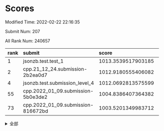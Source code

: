 # Scores

Modified Time: 2022-02-22 22:16:35

Submit Num: 207

All Rank Num: 240657

| rank |               submit               |       score        |       sigma        | pk_num |
| :--- | :--------------------------------- | :----------------- | :----------------- | :----- |
| 1    | jsonzb.test.test_1                 | 1013.3539517903185 | 0.8026653966171896 | 4649   |
| 2    | cpp.21_12_24.submission-2b2ea0d7   | 1012.9180555406082 | 0.805395384481919  | 4650   |
| 4    | jsonzb.test.submission_level_4     | 1012.0692813575599 | 0.7911235322444023 | 4652   |
| 55   | cpp.2022_01_09.submission-5b0e3de2 | 1004.8386407364382 | 0.7209668200182904 | 4650   |
| 73   | cpp.2022_01_09.submission-816672bd | 1003.5201349983712 | 0.7081661179881339 | 4650   |


<details>
<summary>全部</summary>

| rank |                 submit                 |       score        |       sigma        | pk_num |
| :--- | :------------------------------------- | :----------------- | :----------------- | :----- |
| 1    | jsonzb.test.test_1                     | 1013.3539517903185 | 0.8026653966171896 | 4649   |
| 2    | cpp.21_12_24.submission-2b2ea0d7       | 1012.9180555406082 | 0.805395384481919  | 4650   |
| 3    | gobigger.level_3.submission_level_3_24 | 1012.7170320482288 | 0.7979977191191641 | 4651   |
| 4    | jsonzb.test.submission_level_4         | 1012.0692813575599 | 0.7911235322444023 | 4652   |
| 5    | gobigger.level_3.submission_level_3_11 | 1011.8266442725226 | 0.7656487329165002 | 4651   |
| 6    | gobigger.level_3.submission_level_3_3  | 1011.512510930647  | 0.7790385402908586 | 4654   |
| 7    | gobigger.level_3.submission_level_3_20 | 1011.49380011852   | 0.7602299924746693 | 4651   |
| 8    | gobigger.level_3.submission_level_3_34 | 1011.4633392889056 | 0.7808648005036704 | 4650   |
| 9    | gobigger.level_3.submission_level_3_16 | 1011.303310264058  | 0.7596553668025599 | 4651   |
| 10   | gobigger.level_3.submission_level_3_6  | 1011.093988296885  | 0.7760177679412718 | 4650   |
| 11   | gobigger.level_3.submission_level_3_32 | 1010.8450513900784 | 0.7523221640864891 | 4656   |
| 12   | gobigger.level_3.submission_level_3_48 | 1010.83074690286   | 0.765058798270327  | 4650   |
| 13   | gobigger.level_3.submission_level_3_45 | 1010.7808837723456 | 0.792598972794992  | 4646   |
| 14   | gobigger.level_3.submission_level_3_17 | 1010.6707763952949 | 0.7809981677206426 | 4648   |
| 15   | gobigger.level_3.submission_level_3_7  | 1010.6032320515483 | 0.7687558798842726 | 4652   |
| 16   | gobigger.level_3.submission_level_3_30 | 1010.5448466572925 | 0.7687007182660375 | 4650   |
| 17   | gobigger.level_3.submission_level_3_18 | 1010.4565166198483 | 0.7620062765677103 | 4651   |
| 18   | gobigger.level_3.submission_level_3_14 | 1010.4039622265187 | 0.7588303395019865 | 4650   |
| 19   | gobigger.level_3.submission_level_3_47 | 1010.3732445148414 | 0.772424541516364  | 4656   |
| 20   | gobigger.level_3.submission_level_3_35 | 1010.2599799065756 | 0.7593271908171926 | 4652   |
| 21   | gobigger.level_3.submission_level_3_40 | 1010.1839913938637 | 0.7398385875283111 | 4651   |
| 22   | gobigger.level_3.submission_level_3_44 | 1010.0107179807283 | 0.7469781773957721 | 4648   |
| 23   | gobigger.level_3.submission_level_3_8  | 1010.0053467215103 | 0.7739585272942289 | 4654   |
| 24   | gobigger.level_3.submission_level_3_26 | 1010.0048294182159 | 0.7660110809510411 | 4651   |
| 25   | gobigger.level_3.submission_level_3_42 | 1009.9112730053131 | 0.7530651514841922 | 4654   |
| 26   | gobigger.level_3.submission_level_3_33 | 1009.870049574324  | 0.740206475580641  | 4654   |
| 27   | gobigger.level_3.submission_level_3_37 | 1009.7746217481446 | 0.7574817107447298 | 4647   |
| 28   | gobigger.level_3.submission_level_3_41 | 1009.7355239304162 | 0.7403089037784586 | 4652   |
| 29   | gobigger.level_3.submission_level_3_49 | 1009.6965244705953 | 0.7679813465841829 | 4650   |
| 30   | gobigger.level_3.submission_level_3_31 | 1009.6798205496353 | 0.7442789453538735 | 4652   |
| 31   | gobigger.level_3.submission_level_3_25 | 1009.6622496552446 | 0.7461966550884582 | 4649   |
| 32   | gobigger.level_3.submission_level_3_29 | 1009.4887605865879 | 0.7673798120660793 | 4656   |
| 33   | gobigger.level_3.submission_level_3_1  | 1009.4818369537061 | 0.755692973396349  | 4646   |
| 34   | gobigger.level_3.submission_level_3_36 | 1009.4723457347604 | 0.7705131604110195 | 4654   |
| 35   | gobigger.level_3.submission_level_3_46 | 1009.469226933864  | 0.7414670769826581 | 4653   |
| 36   | gobigger.level_3.submission_level_3_19 | 1009.4640165747941 | 0.7521236092828185 | 4649   |
| 37   | gobigger.level_3.submission_level_3_13 | 1009.4603847534124 | 0.7481869581975061 | 4650   |
| 38   | gobigger.level_3.submission_level_3_22 | 1009.4556928717169 | 0.7469154856672808 | 4654   |
| 39   | gobigger.level_3.submission_level_3_23 | 1009.4179837335262 | 0.7749757323817547 | 4645   |
| 40   | gobigger.level_3.submission_level_3_10 | 1009.4064205641076 | 0.7423455667220206 | 4647   |
| 41   | gobigger.level_3.submission_level_3_43 | 1009.3991200001359 | 0.7652351019924329 | 4649   |
| 42   | gobigger.level_3.submission_level_3_2  | 1009.2579451598856 | 0.753840363386513  | 4647   |
| 43   | gobigger.level_3.submission_level_3_4  | 1009.1567996289727 | 0.7517896292060744 | 4656   |
| 44   | gobigger.level_3.submission_level_3_15 | 1009.1267407711915 | 0.7457757576036763 | 4652   |
| 45   | gobigger.level_3.submission_level_3_27 | 1009.0881773904116 | 0.7490429023346898 | 4650   |
| 46   | gobigger.level_3.submission_level_3_21 | 1009.0455180773591 | 0.7459015533657851 | 4648   |
| 47   | gobigger.level_3.submission_level_3_39 | 1009.0292985763786 | 0.744673379086769  | 4653   |
| 48   | gobigger.level_3.submission_level_3_38 | 1008.9714185966783 | 0.7523411082376464 | 4650   |
| 49   | gobigger.level_3.submission_level_3_12 | 1008.8569054874098 | 0.7685678652386145 | 4652   |
| 50   | gobigger.level_3.submission_level_3_28 | 1008.8340218010035 | 0.7702567725904159 | 4651   |
| 51   | gobigger.level_3.submission_level_3_9  | 1008.8080344259645 | 0.7411924619319298 | 4650   |
| 52   | gobigger.level_3.submission_level_3_5  | 1008.6725133553302 | 0.7326341079790148 | 4650   |
| 53   | gobigger.level_3.submission_level_3_0  | 1008.5567454079028 | 0.7374161881226601 | 4652   |
| 54   | gobigger.level_1.submission_level_1_27 | 1005.5974778969471 | 0.7256643248709868 | 4652   |
| 55   | cpp.2022_01_09.submission-5b0e3de2     | 1004.8386407364382 | 0.7209668200182904 | 4650   |
| 56   | gobigger.level_1.submission_level_1_17 | 1004.7263179108315 | 0.7245416086460451 | 4647   |
| 57   | gobigger.level_1.submission_level_1_2  | 1004.4174135529547 | 0.7177093124566719 | 4650   |
| 58   | gobigger.level_1.submission_level_1_48 | 1004.3576130854524 | 0.7220233827013189 | 4653   |
| 59   | gobigger.level_1.submission_level_1_5  | 1004.1438202562563 | 0.7219030159535105 | 4651   |
| 60   | gobigger.level_1.submission_level_1_32 | 1004.1009061224441 | 0.7278597602740282 | 4648   |
| 61   | gobigger.level_1.submission_level_1_41 | 1004.0705337778262 | 0.701215726890501  | 4653   |
| 62   | gobigger.level_1.submission_level_1_23 | 1003.9894736949116 | 0.7189616132006248 | 4645   |
| 63   | gobigger.level_1.submission_level_1_19 | 1003.9887303221451 | 0.7192189100123856 | 4646   |
| 64   | gobigger.level_1.submission_level_1_34 | 1003.7876108422338 | 0.7067857547335934 | 4648   |
| 65   | gobigger.level_1.submission_level_1_33 | 1003.7524973535064 | 0.7080659076654875 | 4650   |
| 66   | gobigger.level_1.submission_level_1_31 | 1003.7333784344208 | 0.7240780493360152 | 4649   |
| 67   | gobigger.level_1.submission_level_1_28 | 1003.7314161024763 | 0.7142359188523089 | 4656   |
| 68   | gobigger.level_1.submission_level_1_43 | 1003.7264493717594 | 0.709807190505797  | 4653   |
| 69   | gobigger.level_1.submission_level_1_30 | 1003.6672339339669 | 0.722452925667451  | 4644   |
| 70   | gobigger.level_1.submission_level_1_14 | 1003.6555520705757 | 0.722743235882189  | 4652   |
| 71   | gobigger.level_1.submission_level_1_12 | 1003.6155182090837 | 0.7176489473724336 | 4652   |
| 72   | gobigger.level_1.submission_level_1_4  | 1003.5920972620286 | 0.709648150903969  | 4646   |
| 73   | cpp.2022_01_09.submission-816672bd     | 1003.5201349983712 | 0.7081661179881339 | 4650   |
| 74   | gobigger.level_1.submission_level_1_25 | 1003.5000275902051 | 0.7082305509256425 | 4651   |
| 75   | gobigger.level_1.submission_level_1_13 | 1003.4900974520948 | 0.7070741745423249 | 4652   |
| 76   | gobigger.level_1.submission_level_1_1  | 1003.4522210998779 | 0.7339877914069893 | 4649   |
| 77   | gobigger.level_1.submission_level_1_3  | 1003.4500313514623 | 0.7267961057078863 | 4650   |
| 78   | gobigger.level_1.submission_level_1_46 | 1003.4073375301066 | 0.7265407396835044 | 4652   |
| 79   | gobigger.level_1.submission_level_1_36 | 1003.4019828641315 | 0.7225336428035489 | 4648   |
| 80   | gobigger.level_1.submission_level_1_49 | 1003.3734056439856 | 0.7294484594109326 | 4652   |
| 81   | gobigger.level_1.submission_level_1_24 | 1003.3700948758782 | 0.7251680172006968 | 4651   |
| 82   | gobigger.level_1.submission_level_1_0  | 1003.3619796567256 | 0.7074760988086403 | 4654   |
| 83   | gobigger.level_1.submission_level_1_16 | 1003.3581713644949 | 0.726834511533173  | 4648   |
| 84   | gobigger.level_1.submission_level_1_15 | 1003.3338618129603 | 0.7008562309799469 | 4648   |
| 85   | gobigger.level_1.submission_level_1_20 | 1003.3320808313011 | 0.7117141273072615 | 4654   |
| 86   | gobigger.level_1.submission_level_1_18 | 1003.1905518664498 | 0.7115770322547054 | 4653   |
| 87   | gobigger.level_1.submission_level_1_7  | 1003.0540853942097 | 0.7111157697771765 | 4648   |
| 88   | gobigger.level_1.submission_level_1_26 | 1002.9097282085221 | 0.7111258688721595 | 4656   |
| 89   | gobigger.level_1.submission_level_1_38 | 1002.906439564571  | 0.7148288377542735 | 4647   |
| 90   | gobigger.level_1.submission_level_1_37 | 1002.8972316787325 | 0.7104313748378239 | 4649   |
| 91   | gobigger.level_1.submission_level_1_11 | 1002.8377145280923 | 0.7123414081794557 | 4646   |
| 92   | gobigger.level_1.submission_level_1_44 | 1002.8300098482937 | 0.7173131446020992 | 4650   |
| 93   | gobigger.level_1.submission_level_1_6  | 1002.7965301085866 | 0.7204079216431363 | 4653   |
| 94   | gobigger.level_1.submission_level_1_35 | 1002.702086795349  | 0.7198913152438834 | 4647   |
| 95   | gobigger.level_1.submission_level_1_22 | 1002.6542535899932 | 0.7082296461182763 | 4647   |
| 96   | gobigger.level_1.submission_level_1_8  | 1002.5933132196623 | 0.7147116562714103 | 4649   |
| 97   | gobigger.level_1.submission_level_1_9  | 1002.5070204651129 | 0.7108955554087308 | 4644   |
| 98   | gobigger.level_1.submission_level_1_21 | 1002.4248497591416 | 0.7133012405584133 | 4650   |
| 99   | gobigger.level_1.submission_level_1_10 | 1002.3369038951444 | 0.715439471738193  | 4656   |
| 100  | gobigger.level_1.submission_level_1_39 | 1002.1180870081616 | 0.7135956501886899 | 4649   |
| 101  | gobigger.level_1.submission_level_1_40 | 1002.0901164374056 | 0.7216208568859032 | 4648   |
| 102  | gobigger.level_1.submission_level_1_29 | 1002.0558157404317 | 0.7054044371297921 | 4652   |
| 103  | gobigger.level_1.submission_level_1_42 | 1002.0530573559258 | 0.7142619401822696 | 4652   |
| 104  | gobigger.level_1.submission_level_1_47 | 1001.7366001499026 | 0.7153529710953265 | 4653   |
| 105  | gobigger.level_1.submission_level_1_45 | 1000.7231606009524 | 0.7147455975360639 | 4648   |
| 106  | gobigger.random.submission_random_9    | 998.3470447336823  | 0.707881075077543  | 4648   |
| 107  | gobigger.random.submission_random_18   | 997.4783009585279  | 0.6984693993905002 | 4654   |
| 108  | gobigger.random.submission_random_30   | 997.1560241152085  | 0.7060868539692514 | 4651   |
| 109  | gobigger.random.submission_random_23   | 996.9907689943236  | 0.7260335395541148 | 4653   |
| 110  | gobigger.random.submission_random_5    | 996.8849494161415  | 0.7133969494968843 | 4651   |
| 111  | gobigger.random.submission_random_3    | 996.8684844248924  | 0.7095676495194471 | 4651   |
| 112  | gobigger.random.submission_random_2    | 996.8124920530438  | 0.7053973230753936 | 4648   |
| 113  | gobigger.random.submission_random_42   | 996.7686770569966  | 0.7015138543146958 | 4652   |
| 114  | gobigger.random.submission_random_38   | 996.6264958035114  | 0.7061073240202806 | 4648   |
| 115  | gobigger.random.submission_random_17   | 996.5958523662832  | 0.7123912197259802 | 4648   |
| 116  | gobigger.random.submission_random_11   | 996.5573797522273  | 0.7092689757880587 | 4649   |
| 117  | gobigger.random.submission_random_1    | 996.529416382736   | 0.7140188780250172 | 4650   |
| 118  | gobigger.random.submission_random_40   | 996.5104789746304  | 0.7031156066640931 | 4650   |
| 119  | gobigger.random.submission_random_14   | 996.4856520775943  | 0.6975250923475478 | 4652   |
| 120  | gobigger.random.submission_random_46   | 996.4408617290559  | 0.702331897276049  | 4647   |
| 121  | gobigger.random.submission_random_27   | 996.4325307599732  | 0.7206255451996602 | 4655   |
| 122  | gobigger.random.submission_random_33   | 996.207252381222   | 0.7061565894238516 | 4650   |
| 123  | gobigger.random.submission_random_6    | 996.1659646125956  | 0.7210583542617335 | 4648   |
| 124  | gobigger.random.submission_random_36   | 996.1432119643264  | 0.7205401341364618 | 4648   |
| 125  | gobigger.random.submission_random_12   | 996.1234597852751  | 0.7164049192242938 | 4651   |
| 126  | gobigger.random.submission_random_41   | 996.1022291075451  | 0.7113733862093768 | 4654   |
| 127  | gobigger.random.submission_random_35   | 996.0915311558477  | 0.7058862989643849 | 4648   |
| 128  | gobigger.random.submission_random_10   | 996.033542024416   | 0.7010308039583428 | 4652   |
| 129  | gobigger.random.submission_random_22   | 995.983680647056   | 0.7048947435067164 | 4651   |
| 130  | gobigger.random.submission_random_49   | 995.953948202532   | 0.7013730626306013 | 4651   |
| 131  | gobigger.random.submission_random_45   | 995.9335453793035  | 0.6996267823574015 | 4647   |
| 132  | gobigger.random.submission_random_43   | 995.9306071952353  | 0.7028087339120084 | 4643   |
| 133  | gobigger.random.submission_random_32   | 995.9246558203017  | 0.6981573832459592 | 4654   |
| 134  | gobigger.random.submission_random_47   | 995.8671475002868  | 0.7099841363061451 | 4649   |
| 135  | gobigger.random.submission_random_31   | 995.8547674049144  | 0.7147502850392228 | 4648   |
| 136  | gobigger.random.submission_random_39   | 995.8487378780893  | 0.7080863342558134 | 4651   |
| 137  | gobigger.random.submission_random_19   | 995.8459270051737  | 0.7147092361217832 | 4648   |
| 138  | gobigger.random.submission_random_37   | 995.8369712082166  | 0.7094322862753889 | 4652   |
| 139  | gobigger.random.submission_random_7    | 995.7556253509953  | 0.7146521438724645 | 4650   |
| 140  | gobigger.random.submission_random_24   | 995.6042830451684  | 0.7166327956138988 | 4651   |
| 141  | gobigger.random.submission_random_48   | 995.5994462468861  | 0.7084401707206893 | 4657   |
| 142  | gobigger.random.submission_random_8    | 995.5670963006647  | 0.721457397403899  | 4650   |
| 143  | gobigger.random.submission_random_21   | 995.5501935789509  | 0.7193754105587788 | 4647   |
| 144  | gobigger.random.submission_random_29   | 995.5304074966352  | 0.7087041786286414 | 4652   |
| 145  | gobigger.random.submission_random_44   | 995.4324108130417  | 0.7168077299885489 | 4650   |
| 146  | gobigger.random.submission_random_4    | 995.428347215417   | 0.6959392498461909 | 4647   |
| 147  | gobigger.random.submission_random_15   | 995.4001730730138  | 0.7090072500642826 | 4653   |
| 148  | gobigger.random.submission_random_34   | 995.091141902649   | 0.7174335461285373 | 4647   |
| 149  | gobigger.random.submission_random_0    | 995.0655439480669  | 0.7306867909337582 | 4651   |
| 150  | gobigger.random.submission_random_16   | 995.0254973628572  | 0.7285254054596058 | 4647   |
| 151  | gobigger.random.submission_random_20   | 994.9151883388708  | 0.7292641183823209 | 4648   |
| 152  | gobigger.random.submission_random_25   | 994.6468570629203  | 0.70984497177512   | 4650   |
| 153  | gobigger.random.submission_random_26   | 994.6044006203776  | 0.7380799077159143 | 4647   |
| 154  | gobigger.random.submission_random_28   | 994.2044170062903  | 0.7191146786071557 | 4653   |
| 155  | gobigger.random.submission_random_13   | 994.0045782540683  | 0.711809050202428  | 4652   |
| 156  | gobigger.level_2.submission_level_2_36 | 993.8500493065136  | 0.7240521332932005 | 4649   |
| 157  | gobigger.level_2.submission_level_2_23 | 993.7343922871239  | 0.7299456665261375 | 4648   |
| 158  | gobigger.level_2.submission_level_2_21 | 993.4889285208471  | 0.7274981171108815 | 4655   |
| 159  | gobigger.level_2.submission_level_2_11 | 993.370610133855   | 0.7494500186614139 | 4652   |
| 160  | gobigger.level_2.submission_level_2_34 | 993.3613574290135  | 0.7417086780141579 | 4649   |
| 161  | gobigger.level_2.submission_level_2_22 | 993.1963674585764  | 0.7445856236591955 | 4645   |
| 162  | gobigger.level_2.submission_level_2_1  | 993.1926956841239  | 0.7254232835361767 | 4650   |
| 163  | gobigger.level_2.submission_level_2_5  | 993.0829820339666  | 0.7420618101611067 | 4655   |
| 164  | gobigger.level_2.submission_level_2_10 | 992.9434809308925  | 0.7486916972165483 | 4651   |
| 165  | gobigger.level_2.submission_level_2_4  | 992.8931301576026  | 0.7345333980554202 | 4650   |
| 166  | gobigger.level_2.submission_level_2_33 | 992.7695227522728  | 0.7395402013030976 | 4650   |
| 167  | gobigger.level_2.submission_level_2_24 | 992.7639102313054  | 0.7493912516721032 | 4651   |
| 168  | gobigger.level_2.submission_level_2_32 | 992.6107804534686  | 0.7386543050941778 | 4650   |
| 169  | gobigger.level_2.submission_level_2_0  | 992.5686353223311  | 0.7343490068178217 | 4651   |
| 170  | gobigger.level_2.submission_level_2_48 | 992.5338430991995  | 0.7395040045536029 | 4653   |
| 171  | gobigger.level_2.submission_level_2_3  | 992.5057746145685  | 0.7503442667384792 | 4650   |
| 172  | gobigger.level_2.submission_level_2_39 | 992.4972289489646  | 0.7318910019883932 | 4641   |
| 173  | gobigger.level_2.submission_level_2_25 | 992.4780766677112  | 0.7283916142888951 | 4653   |
| 174  | gobigger.level_2.submission_level_2_43 | 992.4713284605684  | 0.7406672875421387 | 4651   |
| 175  | gobigger.level_2.submission_level_2_15 | 992.3024343183878  | 0.7443572081717508 | 4655   |
| 176  | gobigger.level_2.submission_level_2_30 | 992.3017553881732  | 0.7366929209580604 | 4656   |
| 177  | gobigger.level_2.submission_level_2_31 | 992.2989990785686  | 0.7507402945643321 | 4659   |
| 178  | gobigger.level_2.submission_level_2_29 | 992.2936265330752  | 0.7523072849396485 | 4653   |
| 179  | gobigger.level_2.submission_level_2_49 | 992.2928720800242  | 0.7482462995330392 | 4650   |
| 180  | gobigger.level_2.submission_level_2_16 | 992.2530181843431  | 0.7347153029631663 | 4646   |
| 181  | gobigger.level_2.submission_level_2_7  | 992.2009876543862  | 0.739440470474412  | 4651   |
| 182  | gobigger.level_2.submission_level_2_6  | 992.1983668693622  | 0.7426100071555215 | 4650   |
| 183  | gobigger.level_2.submission_level_2_2  | 992.1498147171843  | 0.7287013759628816 | 4650   |
| 184  | gobigger.level_2.submission_level_2_27 | 992.1430811381261  | 0.7749327201026522 | 4651   |
| 185  | gobigger.level_2.submission_level_2_14 | 992.1119890512199  | 0.7417562140932126 | 4653   |
| 186  | gobigger.level_2.submission_level_2_20 | 991.880160842304   | 0.7601615448429175 | 4656   |
| 187  | gobigger.level_2.submission_level_2_41 | 991.8388212552131  | 0.7524457688793599 | 4647   |
| 188  | gobigger.level_2.submission_level_2_12 | 991.7456653958963  | 0.7428911883511659 | 4653   |
| 189  | gobigger.level_2.submission_level_2_37 | 991.6851898691692  | 0.7388239347187572 | 4648   |
| 190  | gobigger.level_2.submission_level_2_8  | 991.6212044728411  | 0.7467046953221138 | 4651   |
| 191  | gobigger.level_2.submission_level_2_42 | 991.5588331821773  | 0.7560184549008558 | 4650   |
| 192  | gobigger.level_2.submission_level_2_19 | 991.4534168295643  | 0.7399668112431375 | 4650   |
| 193  | gobigger.level_2.submission_level_2_47 | 991.4469262140611  | 0.756591252381484  | 4655   |
| 194  | gobigger.level_2.submission_level_2_18 | 991.425127156264   | 0.737789035413923  | 4648   |
| 195  | gobigger.level_2.submission_level_2_9  | 991.3156035071738  | 0.759420756514432  | 4649   |
| 196  | gobigger.level_2.submission_level_2_13 | 991.1551155117037  | 0.7593135655756478 | 4653   |
| 197  | gobigger.level_2.submission_level_2_26 | 991.1303745400837  | 0.7703640195134436 | 4646   |
| 198  | gobigger.level_2.submission_level_2_17 | 991.1267051453445  | 0.7895762512454156 | 4645   |
| 199  | gobigger.level_2.submission_level_2_45 | 991.0615686302775  | 0.7509454453510502 | 4649   |
| 200  | gobigger.level_2.submission_level_2_46 | 991.0602917002901  | 0.7628911764326438 | 4650   |
| 201  | gobigger.level_2.submission_level_2_28 | 991.0240884163233  | 0.7645149357005536 | 4650   |
| 202  | gobigger.level_2.submission_level_2_38 | 990.991900779774   | 0.7519267873680461 | 4654   |
| 203  | gobigger.level_2.submission_level_2_40 | 990.7849516880929  | 0.7565430946822307 | 4651   |
| 204  | gobigger.level_2.submission_level_2_35 | 990.7289678753873  | 0.7789871756169994 | 4649   |
| 205  | gobigger.level_2.submission_level_2_44 | 990.6746699328211  | 0.7403287456752814 | 4645   |
| 206  | gobigger.none.submission_none_0        | 978.7880057083266  | 1.2467157785873941 | 4651   |
| 207  | gobigger.none.submission_none_1        | 976.2437976746696  | 1.4329839788902023 | 4652   |

</details>